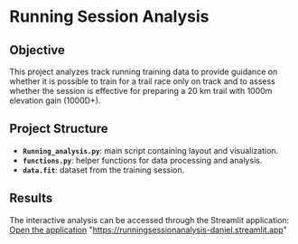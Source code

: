 # Running Session Analysis

## Objective
This project analyzes track running training data to provide guidance on whether it is possible to train for a trail race only on track and to assess whether the session is effective for preparing a 20 km trail with 1000m elevation gain (1000D+). 

## Project Structure
- **`Running_analysis.py`**: main script containing layout and visualization.  
- **`functions.py`**: helper functions for data processing and analysis.  
- **`data.fit`**: dataset from the training session.  

## Results
The interactive analysis can be accessed through the Streamlit application:  
[Open the application](https://runningsessionanalysis-daniel.streamlit.app) "https://runningsessionanalysis-daniel.streamlit.app"
